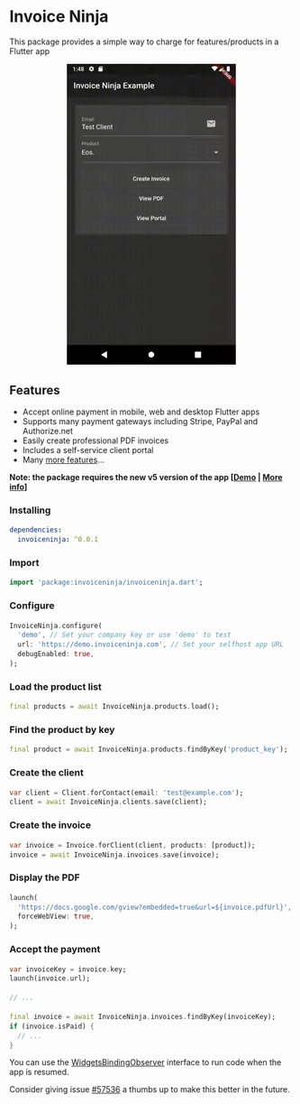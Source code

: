 # Invoice Ninja 

This package provides a simple way to charge for features/products in a Flutter app 

<p align="center">
    <img src="https://github.com/invoiceninja/flutter-package/blob/master/assets/sample.gif" alt="Sample" width="300"/>
</p>

## Features
* Accept online payment in mobile, web and desktop Flutter apps
* Supports many payment gateways including Stripe, PayPal and Authorize.net 
* Easily create professional PDF invoices 
* Includes a self-service client portal
* Many [more features](https://www.invoiceninja.com/invoicing-payment-features/)... 

**Note: the package requires the new v5 version of the app [[Demo](https://demo.invoiceninja.com) | [More info](https://forum.invoiceninja.com/t/the-invoice-ninja-v5-beta-is-now-available/4066)]**

### Installing

```yaml
dependencies:
  invoiceninja: ^0.0.1
```

### Import

```dart
import 'package:invoiceninja/invoiceninja.dart';
```

### Configure

```dart
InvoiceNinja.configure(
  'demo', // Set your company key or use 'demo' to test
  url: 'https://demo.invoiceninja.com', // Set your selfhost app URL
  debugEnabled: true,
);
```

### Load the product list

```dart
final products = await InvoiceNinja.products.load();
```

### Find the product by key

```dart
final product = await InvoiceNinja.products.findByKey('product_key');
```

### Create the client

```dart
var client = Client.forContact(email: 'test@example.com');
client = await InvoiceNinja.clients.save(client);
```

### Create the invoice

```dart
var invoice = Invoice.forClient(client, products: [product]);
invoice = await InvoiceNinja.invoices.save(invoice);
```

### Display the PDF
```dart
launch(
  'https://docs.google.com/gview?embedded=true&url=${invoice.pdfUrl}',
  forceWebView: true,
);
```

### Accept the payment 

```dart
var invoiceKey = invoice.key;
launch(invoice.url);

// ...

final invoice = await InvoiceNinja.invoices.findByKey(invoiceKey);
if (invoice.isPaid) {
  // ...
}
```

You can use the [WidgetsBindingObserver](https://api.flutter.dev/flutter/widgets/WidgetsBindingObserver-class.html) interface to run code when the app is resumed. 

Consider giving issue [#57536](https://github.com/flutter/flutter/issues/57536) a thumbs up to make this better in the future.